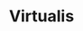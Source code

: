 ---
layout: project
permalink: /virtualis/
title: "Virtualis"
created: "2020"
medium: "Live Performance | VR"
root: "/assets/01_projects/virtualis/"
bg-video: >
  <iframe src="https://www.youtube.com/embed/QN9PAWhzQ9Q?hd=1&rel=0&modestbranding=1&controls=0&loop=1&playlist=QN9PAWhzQ9Q"   width="640" height="360" frameborder="0" webkitallowfullscreen mozallowfullscreen allowfullscreen></iframe>

description: >
  The #1 VRChat Tour Agency!
  <br><br>
  Using the social VR platform VRChat, Virtualis is a conceptual tourist agency in which audiences venture out on tours wearing VR headsets. Led by the artists, each tour engages audiences with the artist's research and fascinations with social VR. While being playful, performative, and fun, their tours are also critical examinations of the culture-making, body confusions, and social norms specific to VRChat and prevalent in social VR as a medium.

collaborators:
  - person: Lydia Jessup
    role: Co-Creator
    url: https://www.lydiajessup.me/

showing:
  - text: IDFA DocLab ~ 2020
    url: https://www.idfa.nl/en/film/934a1588-e0f5-4340-8e1d-540fc65878a3/virtualis/

links:
  - text: Virtualis Tours
    url: https://virtualis.tours/

documentation:
  - "01.jpg"
  - "02.jpg"
  - "03.jpg"
  - "04.jpg"
  - "05.jpg"
  - "06.jpg"
---